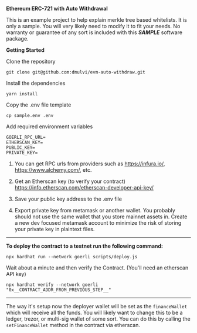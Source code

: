 **Ethereum ERC-721 with Auto Withdrawal**

This is an example project to help explain merkle tree based whitelists. It is only a sample. You will very likely need to modify it to fit your needs. No warranty or guarantee of any sort is included with this ***SAMPLE*** software package.

**Getting Started**

Clone the repository

`git clone git@github.com:dmulvi/evm-auto-withdraw.git`

Install the dependencies

`yarn install`


Copy the .env file template

`cp sample.env .env`

Add required environment variables

```env
GOERLI_RPC_URL=
ETHERSCAN_KEY=
PUBLIC_KEY=
PRIVATE_KEY=
```

1. You can get RPC urls from providers such as https://infura.io/, https://www.alchemy.com/, etc. 

2. Get an Etherscan key (to verify your contract)
https://info.etherscan.com/etherscan-developer-api-key/

3. Save your public key address to the .env file

4. Export private key from metamask or another wallet. You probably should not use the same wallet that you store mainnet assets in. Create a new dev focused metamask account to minimize the risk of storing your private key in plaintext files. 

---

**To deploy the contract to a testnet run the following command:**

`npx hardhat run --network goerli scripts/deploy.js`

Wait about a minute and then verify the Contract. (You'll need an etherscan API key)

`npx hardhat verify --network goerli "0x__CONTRACT_ADDR_FROM_PREVIOUS_STEP__"`

---

The way it's setup now the deployer wallet will be set as the `financeWallet` which will receive all the funds. You will likely want to change this to be a ledger, trezor, or multi-sig wallet of some sort. You can do this by calling the `setFinanceWallet` method in the contract via etherscan. 